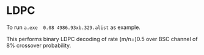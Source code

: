 # LDPC

To run ``` a.exe  0.08 4986.93xb.329.alist ``` as example.

This performs binary LDPC decoding of rate (m/n=)0.5 over BSC channel of 8% crossover probability.
